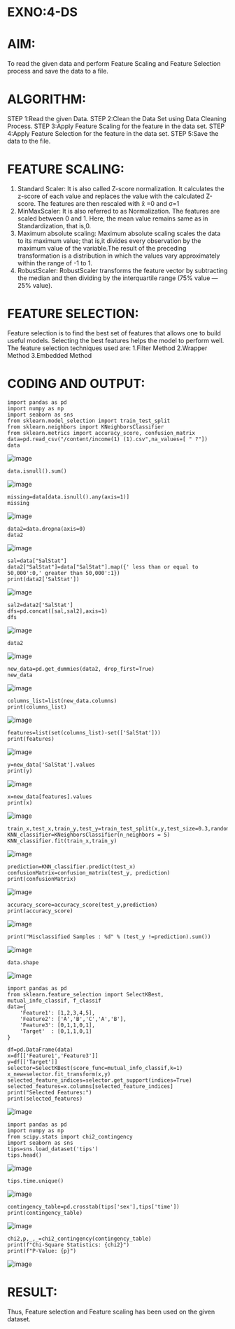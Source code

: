 # EXNO:4-DS
# AIM:
To read the given data and perform Feature Scaling and Feature Selection process and save the
data to a file.

# ALGORITHM:
STEP 1:Read the given Data.
STEP 2:Clean the Data Set using Data Cleaning Process.
STEP 3:Apply Feature Scaling for the feature in the data set.
STEP 4:Apply Feature Selection for the feature in the data set.
STEP 5:Save the data to the file.

# FEATURE SCALING:
1. Standard Scaler: It is also called Z-score normalization. It calculates the z-score of each value and replaces the value with the calculated Z-score. The features are then rescaled with x̄ =0 and σ=1
2. MinMaxScaler: It is also referred to as Normalization. The features are scaled between 0 and 1. Here, the mean value remains same as in Standardization, that is,0.
3. Maximum absolute scaling: Maximum absolute scaling scales the data to its maximum value; that is,it divides every observation by the maximum value of the variable.The result of the preceding transformation is a distribution in which the values vary approximately within the range of -1 to 1.
4. RobustScaler: RobustScaler transforms the feature vector by subtracting the median and then dividing by the interquartile range (75% value — 25% value).

# FEATURE SELECTION:
Feature selection is to find the best set of features that allows one to build useful models. Selecting the best features helps the model to perform well.
The feature selection techniques used are:
1.Filter Method
2.Wrapper Method
3.Embedded Method

# CODING AND OUTPUT:
```
import pandas as pd
import numpy as np
import seaborn as sns
from sklearn.model_selection import train_test_split
from sklearn.neighbors import KNeighborsClassifier
from sklearn.metrics import accuracy_score, confusion_matrix
data=pd.read_csv("/content/income(1) (1).csv",na_values=[ " ?"])
data
```
![image](https://github.com/user-attachments/assets/b14720cf-d418-4ded-8a4d-8af4e6455f66)

```
data.isnull().sum()
```
![image](https://github.com/user-attachments/assets/44c80427-49d3-4188-84bd-ee63b5515289)

```
missing=data[data.isnull().any(axis=1)]
missing
```
![image](https://github.com/user-attachments/assets/b416d769-05ca-4268-b2ce-d5de3fc24cdd)

```
data2=data.dropna(axis=0)
data2
```
![image](https://github.com/user-attachments/assets/4cc4db32-feeb-4979-a0ad-0c751560f729)

```
sal=data["SalStat"]
data2["SalStat"]=data["SalStat"].map({' less than or equal to 50,000':0,' greater than 50,000':1})
print(data2['SalStat'])
```
![image](https://github.com/user-attachments/assets/3e0b2bf1-ab4f-485f-b97a-9bce3c66056c)

```
sal2=data2['SalStat']
dfs=pd.concat([sal,sal2],axis=1)
dfs
```
![image](https://github.com/user-attachments/assets/754ac952-3ec1-4791-825e-10d0465f8cca)

```
data2
```
![image](https://github.com/user-attachments/assets/7c82d87d-72bb-4a55-b66e-27577faee095)

```
new_data=pd.get_dummies(data2, drop_first=True)
new_data
```
![image](https://github.com/user-attachments/assets/15e6b84c-a067-44e3-a1cd-05fb9991fb74)

```
columns_list=list(new_data.columns)
print(columns_list)
```
![image](https://github.com/user-attachments/assets/1e2a6145-7463-431b-a0e6-a19d3d1faba1)

```
features=list(set(columns_list)-set(['SalStat']))
print(features)
```
![image](https://github.com/user-attachments/assets/d1658578-892a-4bb0-8184-76f17493f5c4)

```
y=new_data['SalStat'].values
print(y)
```
![image](https://github.com/user-attachments/assets/16cf6c2c-0c6b-49ff-ab9b-1079a38c8d8e)

```
x=new_data[features].values
print(x)
```
![image](https://github.com/user-attachments/assets/d20b7e62-8fb7-4a9c-96cd-789d4635dd35)

```
train_x,test_x,train_y,test_y=train_test_split(x,y,test_size=0.3,random_state=0)
KNN_classifier=KNeighborsClassifier(n_neighbors = 5)
KNN_classifier.fit(train_x,train_y)
```
![image](https://github.com/user-attachments/assets/059e479c-812c-49b3-be90-b54f27f7ca56)

```
prediction=KNN_classifier.predict(test_x)
confusionMatrix=confusion_matrix(test_y, prediction)
print(confusionMatrix)
```
![image](https://github.com/user-attachments/assets/91105127-7f9b-488c-b61b-857e88b4757e)

```
accuracy_score=accuracy_score(test_y,prediction)
print(accuracy_score)
```
![image](https://github.com/user-attachments/assets/232d62de-8db0-47c6-8fc0-347a7aa1a0d9)

```
print("Misclassified Samples : %d" % (test_y !=prediction).sum())
```
![image](https://github.com/user-attachments/assets/f24637af-34b6-46f7-b7f5-b9cbe499ebea)

```
data.shape
```
![image](https://github.com/user-attachments/assets/7b317c40-ef57-4c67-888f-f9471b9bc16b)

```
import pandas as pd
from sklearn.feature_selection import SelectKBest, mutual_info_classif, f_classif
data={
    'Feature1': [1,2,3,4,5],
    'Feature2': ['A','B','C','A','B'],
    'Feature3': [0,1,1,0,1],
    'Target'  : [0,1,1,0,1]
}

df=pd.DataFrame(data)
x=df[['Feature1','Feature3']]
y=df[['Target']]
selector=SelectKBest(score_func=mutual_info_classif,k=1)
x_new=selector.fit_transform(x,y)
selected_feature_indices=selector.get_support(indices=True)
selected_features=x.columns[selected_feature_indices]
print("Selected Features:")
print(selected_features)
```
![image](https://github.com/user-attachments/assets/42d6bc2d-878f-4843-8274-7164cd3b0d8f)

```
import pandas as pd
import numpy as np
from scipy.stats import chi2_contingency
import seaborn as sns
tips=sns.load_dataset('tips')
tips.head()
```
![image](https://github.com/user-attachments/assets/bc6ea0c7-c571-45b8-9313-e1b6e75c62cc)

```
tips.time.unique()
```
![image](https://github.com/user-attachments/assets/de0b4148-3356-40db-acba-94e983ebfc95)

```
contingency_table=pd.crosstab(tips['sex'],tips['time'])
print(contingency_table)
```
![image](https://github.com/user-attachments/assets/7e13d2f7-ae6d-48d2-bb3f-c805cf8e7ee8)

```
chi2,p,_,_=chi2_contingency(contingency_table)
print(f"Chi-Square Statistics: {chi2}")
print(f"P-Value: {p}")
```
![image](https://github.com/user-attachments/assets/b5db2b1b-a206-4153-a8b2-8afaedac7d9a)

# RESULT:
Thus, Feature selection and Feature scaling has been used on the given dataset.

